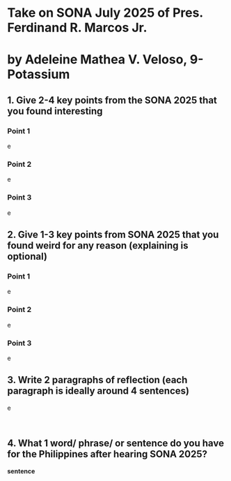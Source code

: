 # Take on SONA July 2025 of Pres. Ferdinand R. Marcos Jr.
# by Adeleine Mathea V. Veloso, 9-Potassium

## 1. Give 2-4 key points from the SONA 2025 that you found interesting

### Point 1
<p>e</p>

### Point 2
<p>e</p>

### Point 3
<p>e</p>

## 2. Give 1-3 key points from SONA 2025 that you found weird for any reason (explaining is optional)

### Point 1
<p>e</p>

### Point 2
<p>e</p>

### Point 3
<p>e</p>

## 3. Write 2 paragraphs of reflection (each paragraph is ideally around 4 sentences)

<p>e</p>
<br>
<p>

## 4. What 1 word/ phrase/ or sentence do you have for the Philippines after hearing SONA 2025?

**sentence**
